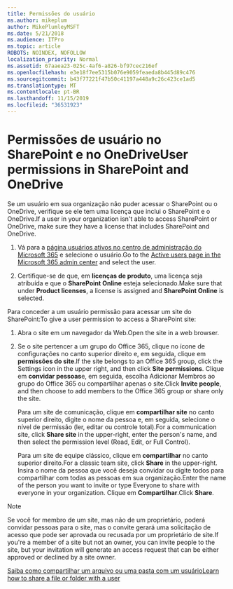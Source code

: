 ```yaml
---
title: Permissões do usuário
ms.author: mikeplum
author: MikePlumleyMSFT
ms.date: 5/21/2018
ms.audience: ITPro
ms.topic: article
ROBOTS: NOINDEX, NOFOLLOW
localization_priority: Normal
ms.assetid: 67aaea23-025c-4af6-a826-bf97cec216ef
ms.openlocfilehash: e3e18f7ee5315b076e9059feaeda8b445d89c476
ms.sourcegitcommit: b43f77221f47b50c41197a448a9c26c423ce1ad5
ms.translationtype: MT
ms.contentlocale: pt-BR
ms.lasthandoff: 11/15/2019
ms.locfileid: "36531923"
---
```

# <a name="user-permissions-in-sharepoint-and-onedrive"></a><span data-ttu-id="52730-102">Permissões de usuário no SharePoint e no OneDrive</span><span class="sxs-lookup"><span data-stu-id="52730-102">User permissions in SharePoint and OneDrive</span></span>

<span data-ttu-id="52730-103">Se um usuário em sua organização não puder acessar o SharePoint ou o OneDrive, verifique se ele tem uma licença que inclui o SharePoint e o OneDrive.</span><span class="sxs-lookup"><span data-stu-id="52730-103">If a user in your organization isn't able to access SharePoint or OneDrive, make sure they have a license that includes SharePoint and OneDrive.</span></span> 
  
1. <span data-ttu-id="52730-104">Vá para a [página usuários ativos no centro de administração do Microsoft 365](https://portal.office.com/adminportal/home#/users) e selecione o usuário.</span><span class="sxs-lookup"><span data-stu-id="52730-104">Go to the [Active users page in the Microsoft 365 admin center](https://portal.office.com/adminportal/home#/users) and select the user.</span></span> 
    
2. <span data-ttu-id="52730-105">Certifique-se de que, em **licenças de produto**, uma licença seja atribuída e que o **SharePoint Online** esteja selecionado.</span><span class="sxs-lookup"><span data-stu-id="52730-105">Make sure that under **Product licenses**, a license is assigned and **SharePoint Online** is selected.</span></span> 
    
 <span data-ttu-id="52730-106">Para conceder a um usuário permissão para acessar um site do SharePoint:</span><span class="sxs-lookup"><span data-stu-id="52730-106">To give a user permission to access a SharePoint site:</span></span> 
  
1. <span data-ttu-id="52730-107">Abra o site em um navegador da Web.</span><span class="sxs-lookup"><span data-stu-id="52730-107">Open the site in a web browser.</span></span>
    
2. <span data-ttu-id="52730-108">Se o site pertencer a um grupo do Office 365, clique no ícone de configurações no canto superior direito e, em seguida, clique em **permissões do site**.</span><span class="sxs-lookup"><span data-stu-id="52730-108">If the site belongs to an Office 365 group, click the Settings icon in the upper right, and then click **Site permissions**.</span></span> <span data-ttu-id="52730-109">Clique em **convidar pessoas**e, em seguida, escolha Adicionar Membros ao grupo do Office 365 ou compartilhar apenas o site.</span><span class="sxs-lookup"><span data-stu-id="52730-109">Click **Invite people**, and then choose to add members to the Office 365 group or share only the site.</span></span> 
    
    <span data-ttu-id="52730-110">Para um site de comunicação, clique em **compartilhar site** no canto superior direito, digite o nome da pessoa e, em seguida, selecione o nível de permissão (ler, editar ou controle total).</span><span class="sxs-lookup"><span data-stu-id="52730-110">For a communication site, click **Share site** in the upper-right, enter the person's name, and then select the permission level (Read, Edit, or Full Control).</span></span> 
    
    <span data-ttu-id="52730-111">Para um site de equipe clássico, clique em **compartilhar** no canto superior direito.</span><span class="sxs-lookup"><span data-stu-id="52730-111">For a classic team site, click **Share** in the upper-right.</span></span> <span data-ttu-id="52730-112">Insira o nome da pessoa que você deseja convidar ou digite todos para compartilhar com todas as pessoas em sua organização.</span><span class="sxs-lookup"><span data-stu-id="52730-112">Enter the name of the person you want to invite or type Everyone to share with everyone in your organization.</span></span> <span data-ttu-id="52730-113">Clique em **Compartilhar**.</span><span class="sxs-lookup"><span data-stu-id="52730-113">Click **Share**.</span></span>
    
> [!NOTE]
> <span data-ttu-id="52730-114">Se você for membro de um site, mas não de um proprietário, poderá convidar pessoas para o site, mas o convite gerará uma solicitação de acesso que pode ser aprovada ou recusada por um proprietário de site.</span><span class="sxs-lookup"><span data-stu-id="52730-114">If you're a member of a site but not an owner, you can invite people to the site, but your invitation will generate an access request that can be either approved or declined by a site owner.</span></span> 
  
[<span data-ttu-id="52730-115">Saiba como compartilhar um arquivo ou uma pasta com um usuário</span><span class="sxs-lookup"><span data-stu-id="52730-115">Learn how to share a file or folder with a user</span></span>](https://go.microsoft.com/fwlink/?linkid=533408)
  

